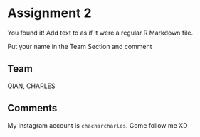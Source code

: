 # Assignment 2

You found it!  Add text to as if it were a regular R Markdown file.

Put your name in the Team Section and comment

## Team
QIAN, CHARLES

## Comments
My instagram account is `chacharcharles`. Come follow me XD
